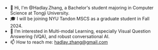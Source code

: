 - 👋 Hi, I'm @Hadlay.Zhang, a Bachelor's student majoring in Computer Science at Tongji University.
- 🎓 I will be joining NYU Tandon MSCS as a graduate student in Fall 2024.
- 📘 I’m interested in Multi-modal Learning, especially Visual Question Answering (VQA), and robust conversational AI.
- 📫 How to reach me: hadlay.zhang@gmail.com

<!-- 
- 🏢 I'm currently working as an R&D Intern at @Momenta in Shanghai
-->

<!--
**Hadlay-Zhang/Hadlay-Zhang** is a ✨ _special_ ✨ repository because its `README.md` (this file) appears on your GitHub profile.

Here are some ideas to get you started:

- 🔭 I’m currently working on ...
- 🌱 I’m currently learning ...
- 👯 I’m looking to collaborate on ...
- 🤔 I’m looking for help with ...
- 💬 Ask me about ...

- ⚡ Fun fact: ...
-->
